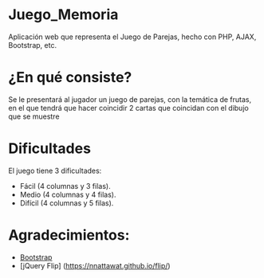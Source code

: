 # Juego_Memoria
Aplicación web que representa el Juego de Parejas, hecho con PHP, AJAX, Bootstrap, etc.

# ¿En qué consiste?
Se le presentará al jugador un juego de parejas, con la temática de frutas, en el que tendrá que hacer coincidir 2 cartas que coincidan 
con el dibujo que se muestre

# Dificultades
El juego tiene 3 dificultades:
* Fácil (4 columnas y 3 filas).
* Medio (4 columnas y 4 filas).
* Difícil (4 columnas y 5 filas).

# Agradecimientos:
* [Bootstrap](http://getbootstrap.com/)
* [jQuery Flip] (https://nnattawat.github.io/flip/)

